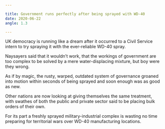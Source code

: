 ```yaml
---

title: Government runs perfectly after being sprayed with WD-40
date: 2020-06-22
angle: 1.3

---
```


UK democracy is running like a dream after it occurred to a Civil Service intern to try spraying it with the ever-reliable WD-40 spray.

Naysayers said that it wouldn’t work, that the workings of government are too complex to be solved by a mere water-displacing mixture, but boy were they wrong.

As if by magic, the rusty, warped, outdated system of governance groaned into motion within seconds of being sprayed and soon enough was as good as new.

Other nations are now looking at giving themselves the same treatment, with swathes of both the public and private sector said to be placing bulk orders of their own.

For its part a freshly sprayed military-industrial complex is wasting no time preparing for territorial wars over WD-40 manufacturing locations.
